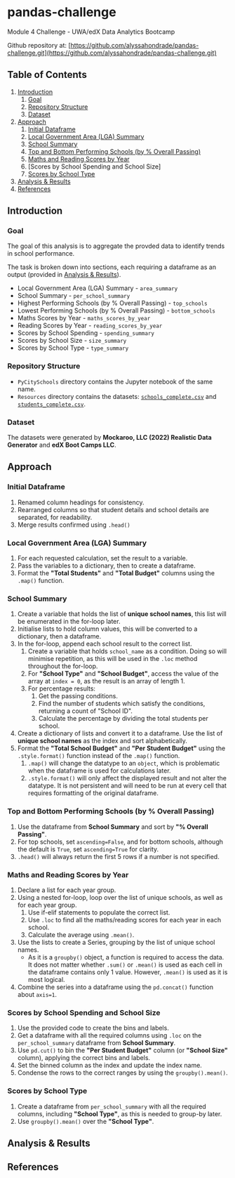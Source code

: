 # pandas-challenge
Module 4 Challenge - UWA/edX Data Analytics Bootcamp

Github repository at: [https://github.com/alyssahondrade/pandas-challenge.git](https://github.com/alyssahondrade/pandas-challenge.git)

## Table of Contents
1. [Introduction](https://github.com/alyssahondrade/pandas-challenge/blob/main/README.md#introduction)
    1. [Goal](https://github.com/alyssahondrade/pandas-challenge/blob/main/README.md#goal)
    2. [Repository Structure](https://github.com/alyssahondrade/pandas-challenge/blob/main/README.md#repository-structure)
    3. [Dataset](https://github.com/alyssahondrade/pandas-challenge/blob/main/README.md#dataset)
2. [Approach](https://github.com/alyssahondrade/pandas-challenge/blob/main/README.md#approach)
    1. [Initial Dataframe](https://github.com/alyssahondrade/pandas-challenge/blob/main/README.md#initial-dataframe)
    2. [Local Government Area (LGA) Summary](https://github.com/alyssahondrade/pandas-challenge/blob/main/README.md#local-government-area-lga-summary)
    3. [School Summary](https://github.com/alyssahondrade/pandas-challenge/blob/main/README.md#school-summary)
    4. [Top and Bottom Performing Schools (by % Overall Passing)](https://github.com/alyssahondrade/pandas-challenge/blob/main/README.md#top-and-bottom-performing-schools-by--overall-passing)
    5. [Maths and Reading Scores by Year](https://github.com/alyssahondrade/pandas-challenge/blob/main/README.md#maths-and-reading-scores-by-year)
    6. [Scores by School Spending and School Size]
    7. [Scores by School Type](https://github.com/alyssahondrade/pandas-challenge/blob/main/README.md#scores-by-school-type)
3. [Analysis & Results](https://github.com/alyssahondrade/pandas-challenge/blob/main/README.md#analysis--results)
4. [References](https://github.com/alyssahondrade/pandas-challenge/blob/main/README.md#references)

## Introduction
### Goal
The goal of this analysis is to aggregate the provded data to identify trends in school performance.

The task is broken down into sections, each requiring a dataframe as an output (provided in [Analysis & Results](https://github.com/alyssahondrade/pandas-challenge/blob/main/README.md#analysis--results)).
- Local Government Area (LGA) Summary - `area_summary`
- School Summary - `per_school_summary`
- Highest Performing Schools (by % Overall Passing) - `top_schools`
- Lowest Performing Schools (by % Overall Passing) - `bottom_schools`
- Maths Scores by Year - `maths_scores_by_year`
- Reading Scores by Year - `reading_scores_by_year`
- Scores by School Spending - `spending_summary`
- Scores by School Size - `size_summary`
- Scores by School Type - `type_summary`

### Repository Structure
- `PyCitySchools` directory contains the Jupyter notebook of the same name.
- `Resources` directory contains the datasets: [`schools_complete.csv`](https://github.com/alyssahondrade/pandas-challenge/blob/main/Resources/schools_complete.csv) and [`students_complete.csv`](https://github.com/alyssahondrade/pandas-challenge/blob/main/Resources/students_complete.csv).

### Dataset
The datasets were generated by **Mockaroo, LLC (2022) Realistic Data Generator** and **edX Boot Camps LLC**.

## Approach
### Initial Dataframe
1. Renamed column headings for consistency.
2. Rearranged columns so that student details and school details are separated, for readability.
3. Merge results confirmed using `.head()`

### Local Government Area (LGA) Summary
1. For each requested calculation, set the result to a variable.
2. Pass the variables to a dictionary, then to create a dataframe.
3. Format the **"Total Students"** and **"Total Budget"** columns using the `.map()` function.

### School Summary
1. Create a variable that holds the list of **unique school names**, this list will be enumerated in the for-loop later.
2. Initialise lists to hold column values, this will be converted to a dictionary, then a dataframe.
3. In the for-loop, append each school result to the correct list.
    1. Create a variable that holds `school_name` as a condition. Doing so will minimise repetition, as this will be used in the `.loc` method throughout the for-loop.
    2. For **"School Type"** and **"School Budget"**, access the value of the array at `index = 0`, as the result is an array of length 1.
    3. For percentage results:
        1. Get the passing conditions.
        2. Find the number of students which satisfy the conditions, returning a count of "School ID".
        3. Calculate the percentage by dividing the total students per school.      
4. Create a dictionary of lists and convert it to a dataframe. Use the list of **unique school names** as the index and sort alphabetically.
5. Format the **"Total School Budget"** and **"Per Student Budget"** using the `.style.format()` function instead of the `.map()` function.
    1. `.map()` will change the datatype to an `object`, which is problematic when the dataframe is used for calculations later.
    2. `.style.format()` will only affect the displayed result and not alter the datatype. It is not persistent and will need to be run at every cell that requires formatting of the original dataframe.

### Top and Bottom Performing Schools (by % Overall Passing)
1. Use the dataframe from **School Summary** and sort by **"% Overall Passing"**.
2. For top schools, set `ascending=False`, and for bottom schools, although the default is `True`, set `ascending=True` for clarity.
3. `.head()` will always return the first 5 rows if a number is not specified.

### Maths and Reading Scores by Year
1. Declare a list for each year group.
2. Using a nested for-loop, loop over the list of unique schools, as well as for each year group.
    1. Use if-elif statements to populate the correct list.
    2. Use `.loc` to find all the maths/reading scores for each year in each school.
    3. Calculate the average using `.mean()`.
3. Use the lists to create a Series, grouping by the list of unique school names.
    - As it is a `groupby()` object, a function is required to access the data. It does not matter whether `.sum()` or `.mean()` is used as each cell in the dataframe contains only 1 value. However, `.mean()` is used as it is most logical.
4. Combine the series into a dataframe using the `pd.concat()` function about `axis=1`.

### Scores by School Spending and School Size
1. Use the provided code to create the bins and labels.
2. Get a dataframe with all the required columns using `.loc` on the `per_school_summary` dataframe from **School Summary**.
3. Use `pd.cut()` to bin the **"Per Student Budget"** column (or **"School Size"** column), applying the correct bins and labels.
4. Set the binned column as the index and update the index name.
5. Condense the rows to the correct ranges by using the `groupby().mean()`.

### Scores by School Type
1. Create a dataframe from `per_school_summary` with all the required columns, including **"School Type"**, as this is needed to group-by later.
2. Use `groupby().mean()` over the **"School Type"**.

## Analysis & Results


## References


